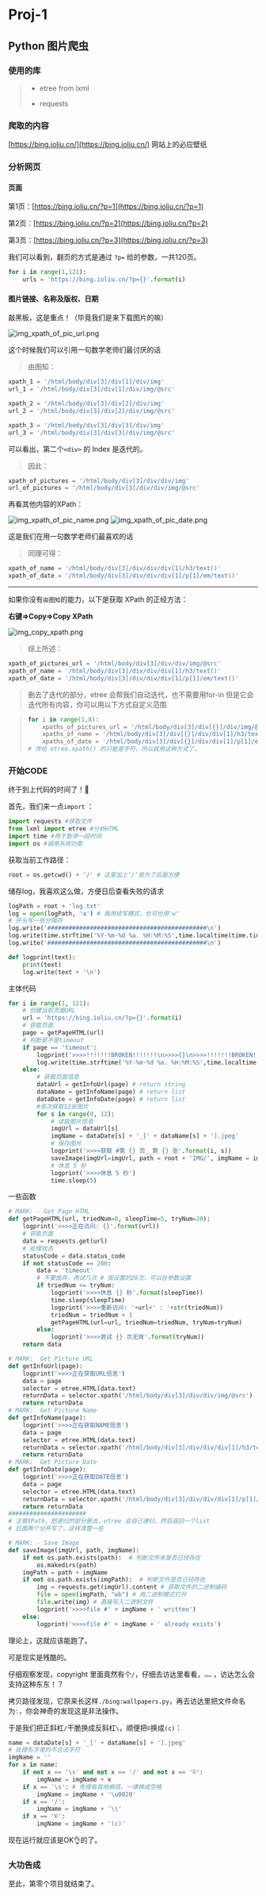 # Proj-1

## Python 图片爬虫

### 使用的库

> - etree from lxml
>
> - requests

### 爬取的内容
[https://bing.ioliu.cn/](https://bing.ioliu.cn/) 网站上的必应壁纸

### 分析网页

#### 页面
第1页：[https://bing.ioliu.cn/?p=1](https://bing.ioliu.cn/?p=1)

第2页：[https://bing.ioliu.cn/?p=2](https://bing.ioliu.cn/?p=2)

第3页：[https://bing.ioliu.cn/?p=3](https://bing.ioliu.cn/?p=3)

我们可以看到，翻页的方式是通过 `?p=` 给的参数，一共120页。

```python
for i in range(1,121):
    urls = 'https://bing.ioliu.cn/?p={}'.format(i)
```

#### 图片链接、名称及版权、日期

敲黑板，这是重点！（毕竟我们是来下载图片的嘛）

<img src="/img_xpath_of_pic_url.png" alt="img_xpath_of_pic_url.png" />

这个时候我们可以引用一句数学老师们最讨厌的话

> 由图知：

```python
xpath_1 = '/html/body/div[3]/div[1]/div/img'
url_1 = '/html/body/div[3]/div[1]/div/img/@src'

xpath_2 = '/html/body/div[3]/div[2]/div/img'
url_2 = '/html/body/div[3]/div[2]/div/img/@src'

xpath_3 = '/html/body/div[3]/div[3]/div/img'
url_3 = '/html/body/div[3]/div[3]/div/img/@src'
```

可以看出，第二个`<div>` 的 Index 是迭代的。

> 因此：

```python
xpath_of_pictures = '/html/body/div[3]/div/div/img'
url_of_pictures = '/html/body/div[3]/div/div/img/@src'
```
再看其他内容的XPath：

<img src="/img_xpath_of_pic_name.png" alt="img_xpath_of_pic_name.png" />

<img src="/img_xpath_of_pic_date.png" alt="img_xpath_of_pic_date.png" />

这是我们在用一句数学老师们最喜欢的话

> 同理可得：

```python
xpath_of_name = '/html/body/div[3]/div/div/div[1]/h3/text()'
xpath_of_date = '/html/body/div[3]/div/div/div[1]/p[1]/em/text()'
```
------
如果你没有`由图知`的能力，以下是获取 XPath 的正经方法：

**右键⇒Copy⇒Copy XPath**

<img src="/img_copy_xpath.png" alt="img_copy_xpath.png" />

> 综上所述：

```python
xpath_of_pictures_url = '/html/body/div[3]/div/div/img/@src'
xpath_of_name = '/html/body/div[3]/div/div/div[1]/h3/text()'
xpath_of_date = '/html/body/div[3]/div/div/div[1]/p[1]/em/text()'
```
> 删去了迭代的部分，etree 会帮我们自动迭代，也不需要用for-in
> 但是它会迭代所有内容，你可以用以下方式自定义范围

> ```python
> for i in range(1,8):
>     xpaths_of_pictures_url = '/html/body/div[3]/div[{}]/div/img/@src'.format(i)
>     xpaths_of_name = '/html/body/div[3]/div[{}]/div/div[1]/h3/text()'
>     xpaths_of_date = '/html/body/div[3]/div[{}]/div/div[1]/p[1]/em/text()'
> # 传给 etree.xpath() 的只能是字符，所以就用这种方式了。
> ```

### 开始CODE

终于到上代码的时间了！🎉

首先，我们来一点`import` ：

```python
import requests #获取文件
from lxml import etree #分析HTML
import time #用于暂停一段时间
import os #调用系统功能
```

获取当前工作路径：

```python
root = os.getcwd() + '/' # 这里加上’/‘是为了后面方便
```

储存log，我喜欢这么做，方便日后查看失败的请求

```python
logPath = root + 'log.txt'
log = open(logPath, 'a') # 我用续写模式，也可也用'w'
# 开头写一些分隔符
log.write('#############################################\n')
log.write(time.strftime('%Y-%m-%d %a. %H:%M:%S',time.localtime(time.time()))) # 顺便写入时间
log.write('#############################################\n')

def logprint(text):
    print(text)
    log.write(text + '\n')
```

主体代码

```python
for i in range(1, 121):
    # 创建当前页面URL
    url = 'https://bing.ioliu.cn/?p={}'.format(i)
    # 获取页面
    page = getPageHTML(url)
    # 判断是不是timeout
    if page == 'timeout':
        logprint('>>>>!!!!!!!BROKEN!!!!!!!\n>>>>{}\n>>>>!!!!!!!BROKEN!!!!!!!'.format(url))
        log.write(time.strftime('%Y-%m-%d %a. %H:%M:%S',time.localtime(time.time())))
    else:
        # 获取页面信息
        dataUrl = getInfoUrl(page) # return string
        dataName = getInfoName(page) # return list
        dataDate = getInfoDate(page) # return list
        #依次获取12张图片
        for s in range(0, 12):
            # 读取图片信息
            imgUrl = dataUrl[s]
            imgName = dataDate[s] + '_[' + dataName[s] + '].jpeg'
            # 保存图片
            logprint('>>>>获取 #第 {} 页__第 {} 张'.format(i, s))
            saveImage(imgUrl=imgUrl, path = root + 'IMG/', imgName = imgName)
            # 休息 5 秒
            logprint('>>>>休息 5 秒')
            time.sleep(5)
```

一些函数

```python
# MARK: - Get Page HTML
def getPageHTML(url, triedNum=0, sleepTime=5, tryNum=20):
    logprint('>>>>正在访问: {}'.format(url))
    # 获取页面
    data = requests.get(url)
    # 处理状态
    statusCode = data.status_code
    if not statusCode == 200:
        data = 'timeout'
        # 不要放弃，再试几次 # 我设置的20次，可以在参数设置
        if triedNum <= tryNum:
            logprint('>>>>休息 {} 秒'.format(sleepTime))
            time.sleep(sleepTime)
            logprint('>>>>重新访问: '+url+' : '+str(triedNum))
            triedNum = triedNum + 1
            getPageHTML(url=url, triedNum=triedNum, tryNum=tryNum)
        else:
            logprint('>>>>尝试 {} 次无效'.format(tryNum))
    return data
```

```python
# MARK:  Get Picture URL
def getInfoUrl(page):
    logprint('>>>>正在获取URL信息')
    data = page
    selector = etree.HTML(data.text)
    returnData = selector.xpath('/html/body/div[3]/div/div/img/@src')
    return returnData
# MARK:  Get Picture Name
def getInfoName(page):
    logprint('>>>>正在获取NAME信息')
    data = page
    selector = etree.HTML(data.text)
    returnData = selector.xpath('/html/body/div[3]/div/div/div[1]/h3/text()')
    return returnData
# MARK:  Get Picture Date
def getInfoDate(page):
    logprint('>>>>正在获取DATE信息')
    data = page
    selector = etree.HTML(data.text)
    returnData = selector.xpath('/html/body/div[3]/div/div/div[1]/p[1]/em/text()')
    return returnData
######################
# 注意XPath，把递归的部分删去，etree 会自己递归，然后返回一个list
# 后面两个分开写了，这样清楚一些
```

```python
# MARK: - Save Image
def saveImage(imgUrl, path, imgName):
    if not os.path.exists(path):  # 判断文件夹是否已经存在
        os.makedirs(path)
    imgPath = path + imgName
    if not os.path.exists(imgPath):  # 判断文件是否已经存在
        img = requests.get(imgUrl).content # 获取文件的二进制编码
        file = open(imgPath, "wb") # 用二进制模式打开
        file.write(img) # 直接写入二进制文件
        logprint('>>>>file #' + imgName + ' written')
    else:
        logprint('>>>>file #' + imgName + ' already exists')
```

理论上，这就应该能跑了。

可是现实是残酷的。

仔细观察发现，copyright 里面竟然有个`/`，仔细去访达里看看，<img src="/img_slash.png" alt="png" style="zoom:35%;" /> ，访达怎么会支持这种东东！？

拷贝路径发现，它原来长这样`./bing:wallpapers.py`，再去访达里把文件命名为`:`，你会神奇的发现这是非法操作。

于是我们把正斜杠`/`干脆换成反斜杠`\`，顺便把`©`换成`(c)`：

```python
name = dataDate[s] + '_[' + dataName[s] + '].jpeg'
# 处理名字里的不合法字符
imgName = ''
for x in name:
	if not x == '\s' and not x == '/' and not x == '©':
		imgName = imgName + x
	if x == '\s': # 免得有其他麻烦，一律换成空格
		imgName = imgName + '\u0020'
	if x == '/':
		imgName = imgName + '\\'
	if x == '©':
        imgName = imgName + '(c)'
```
现在运行就应该是OK👌的了。

### 大功告成
至此，第零个项目就结束了。
[]()



